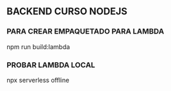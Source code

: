 ## BACKEND CURSO NODEJS
### PARA CREAR EMPAQUETADO PARA LAMBDA
npm run build:lambda

### PROBAR LAMBDA LOCAL
npx serverless offline